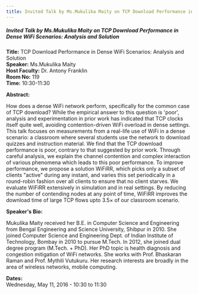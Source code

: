 ```yaml
---
title: Invited Talk by Ms.Mukulika Maity on TCP Download Performance in Dense WiFi Scenarios- Analysis and Solution
---
```


##### **Invited Talk by Ms.Mukulika Maity on TCP Download Performance in Dense WiFi Scenarios: Analysis and Solution**
**Title:** TCP Download Performance in Dense WiFi Scenarios: Analysis and Solution  
**Speaker:** Ms.Mukulika Maity  
**Host Faculty:** Dr. Antony Franklin  
**Room No:** 119  
**Time:** 10:30-11:30  
 
**Abstract:**

How does a dense WiFi network perform, specifically for the common case of TCP download? While the empirical answer to this question is 'poor', analysis and experimentation in prior work has indicated that TCP clocks itself quite well, avoiding contention-driven WiFi overload in dense settings.
This talk focuses on measurements from a real-life use of WiFi in a dense scenario: a classroom where several students use the network to download quizzes and instruction material. We find that the TCP download performance is poor, contrary to that suggested by prior work. Through careful analysis, we explain the channel contention and complex interaction of various phenomena which leads to this poor performance. To improve performance, we propose a solution WiFiRR, which picks only a subset of clients "active" during any instant, and varies this set periodically in a round-robin fashion over all clients to ensure that no client starves. We evaluate WiFiRR extensively in simulation and in real settings. By reducing the number of contending nodes at any point of time, WiFiRR improves the download time of large TCP flows upto 3.5× of our classroom scenario.

**Speaker's Bio:**

Mukulika Maity received her B.E. in Computer Science and Engineering from Bengal Engineering and Science University, Shibpur in 2010. She joined Computer Science and Engineering Dept. of Indian Institute of Technology, Bombay in 2010 to pursue M.Tech. In 2012, she joined dual degree program (M.Tech. + PhD). Her PhD topic is health diagnosis and congestion mitigation of WiFi networks. She works with Prof. Bhaskaran Raman and Prof. Mythili Vutukuru. Her research interests are broadly in the area of wireless networks, mobile computing.

**Dates:**  
Wednesday, May 11, 2016 - 10:30 to 11:30